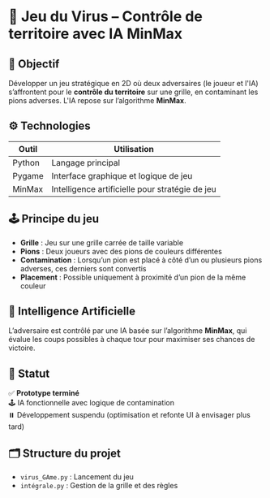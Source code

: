 # 🦠 Jeu du Virus – Contrôle de territoire avec IA MinMax

## 🎯 Objectif

Développer un jeu stratégique en 2D où deux adversaires (le joueur et l'IA) s’affrontent pour le **contrôle du territoire** sur une grille, en contaminant les pions adverses. L'IA repose sur l’algorithme **MinMax**.

## ⚙️ Technologies

| Outil        | Utilisation |
|--------------|-------------|
| Python       | Langage principal |
| Pygame       | Interface graphique et logique de jeu |
| MinMax       | Intelligence artificielle pour stratégie de jeu |

## 🕹️ Principe du jeu

- **Grille** : Jeu sur une grille carrée de taille variable
- **Pions** : Deux joueurs avec des pions de couleurs différentes
- **Contamination** : Lorsqu’un pion est placé à côté d’un ou plusieurs pions adverses, ces derniers sont convertis
- **Placement** : Possible uniquement à proximité d’un pion de la même couleur

## 🧠 Intelligence Artificielle

L’adversaire est contrôlé par une IA basée sur l’algorithme **MinMax**, qui évalue les coups possibles à chaque tour pour maximiser ses chances de victoire.

## 📌 Statut

✅ **Prototype terminé**  
🕹️ IA fonctionnelle avec logique de contamination  
⏸️ Développement suspendu (optimisation et refonte UI à envisager plus tard)

## 🗂️ Structure du projet

- `virus_GAme.py` : Lancement du jeu
- `intégrale.py` : Gestion de la grille et des règles
